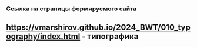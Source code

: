 ### Ссылка на страницы формируемого сайта
## https://vmarshirov.github.io/2024_BWT/010_typography/index.html    - типографика


